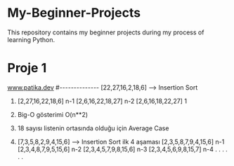 # My-Beginner-Projects
This repository contains my beginner projects during my process of learning Python.
# Proje 1 
www.patika.dev
#--------------
[22,27,16,2,18,6] --> Insertion Sort

1. [2,27,16,22,18,6] n-1
   [2,6,16,22,18,27] n-2
   [2,6,16,18,22,27] 1
 
2. Big-O gösterimi O(n**2)
3. 18 sayısı listenin ortasında olduğu için Average Case
4. [7,3,5,8,2,9,4,15,6] --> Insertion Sort ilk 4 aşaması
   [2,3,5,8,7,9,4,15,6] n-1
   [2,3,4,8,7,9,5,15,6] n-2
   [2,3,4,5,7,9,8,15,6] n-3
   [2,3,4,5,6,9,8,15,7] n-4
   .                     .
   .                     .
   .                     .
